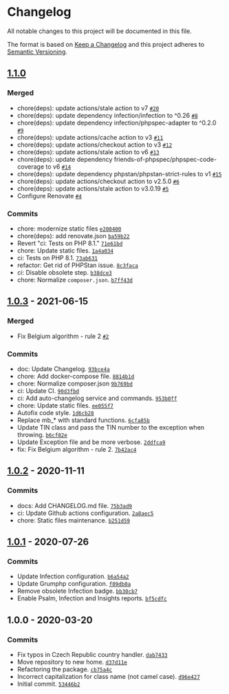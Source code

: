 # Changelog

All notable changes to this project will be documented in this file.

The format is based on [Keep a Changelog](https://keepachangelog.com/en/1.0.0/)
and this project adheres to [Semantic Versioning](https://semver.org/spec/v2.0.0.html).

## [1.1.0](https://github.com/loophp/tin/compare/1.0.3...1.1.0)

### Merged

- chore(deps): update actions/stale action to v7 [`#20`](https://github.com/loophp/tin/pull/20)
- chore(deps): update dependency infection/infection to ^0.26 [`#8`](https://github.com/loophp/tin/pull/8)
- chore(deps): update dependency infection/phpspec-adapter to ^0.2.0 [`#9`](https://github.com/loophp/tin/pull/9)
- chore(deps): update actions/cache action to v3 [`#11`](https://github.com/loophp/tin/pull/11)
- chore(deps): update actions/checkout action to v3 [`#12`](https://github.com/loophp/tin/pull/12)
- chore(deps): update actions/stale action to v6 [`#13`](https://github.com/loophp/tin/pull/13)
- chore(deps): update dependency friends-of-phpspec/phpspec-code-coverage to v6 [`#14`](https://github.com/loophp/tin/pull/14)
- chore(deps): update dependency phpstan/phpstan-strict-rules to v1 [`#15`](https://github.com/loophp/tin/pull/15)
- chore(deps): update actions/checkout action to v2.5.0 [`#6`](https://github.com/loophp/tin/pull/6)
- chore(deps): update actions/stale action to v3.0.19 [`#5`](https://github.com/loophp/tin/pull/5)
- Configure Renovate [`#4`](https://github.com/loophp/tin/pull/4)

### Commits

- chore: modernize static files [`e208400`](https://github.com/loophp/tin/commit/e2084006358bbc91a924a9f53ba6f36aed962b27)
- chore(deps): add renovate.json [`ba59b22`](https://github.com/loophp/tin/commit/ba59b22f20dbf5be8a282a1be5ada0df306a360b)
- Revert "ci: Tests on PHP 8.1." [`71e61bd`](https://github.com/loophp/tin/commit/71e61bdb22b53fdb7095d1162238e25a1fa5ddad)
- chore: Update static files. [`1a4a034`](https://github.com/loophp/tin/commit/1a4a034cf1fa479f10a62fb90a2c81c433d958ea)
- ci: Tests on PHP 8.1. [`73ab631`](https://github.com/loophp/tin/commit/73ab631ad26345b5db68418973a03d84176216ab)
- refactor: Get rid of PHPStan issue. [`8c3faca`](https://github.com/loophp/tin/commit/8c3faca1b31e33e56e38ba7ce9c5e915dd25655d)
- ci: Disable obsolete step. [`b38dce3`](https://github.com/loophp/tin/commit/b38dce33d42f5522b60894e760a78a7e7d2f99d6)
- chore: Normalize `composer.json`. [`b7ff43d`](https://github.com/loophp/tin/commit/b7ff43dd4e36b1459a58396d0c98a15e82c029b0)

## [1.0.3](https://github.com/loophp/tin/compare/1.0.2...1.0.3) - 2021-06-15

### Merged

- Fix Belgium algorithm - rule 2 [`#2`](https://github.com/loophp/tin/pull/2)

### Commits

- doc: Update Changelog. [`93bce4a`](https://github.com/loophp/tin/commit/93bce4a082b645302a63928b995c386781dd3869)
- chore: Add docker-compose file. [`8814b1d`](https://github.com/loophp/tin/commit/8814b1d842cc6314b733db5c8a8c77a58cdd5e2a)
- chore: Normalize composer.json [`9b769bd`](https://github.com/loophp/tin/commit/9b769bd05032f2d3ffae8d439fba36bc64f29b04)
- ci: Update CI. [`90d3fbd`](https://github.com/loophp/tin/commit/90d3fbd944ee402805e898e3286e18980c37f767)
- ci: Add auto-changelog service and commands. [`953b0ff`](https://github.com/loophp/tin/commit/953b0ffd27d08b862934c792477046b8f5ed99b1)
- chore: Update static files. [`ee055f7`](https://github.com/loophp/tin/commit/ee055f7c3c5a4eab4317f9144f162c367ef6d41d)
- Autofix code style. [`1d6cb28`](https://github.com/loophp/tin/commit/1d6cb282bd8006e7ec61b3a8bba4763907ed9d50)
- Replace mb_* with standard functions. [`6cfa85b`](https://github.com/loophp/tin/commit/6cfa85bd576a376612f7e9ee9080450e0bdedac9)
- Update TIN class and pass the TIN number to the exception when throwing. [`b6cf82e`](https://github.com/loophp/tin/commit/b6cf82e36ff11a7b467d89b2c5170548730017f8)
- Update Exception file and be more verbose. [`2ddfca9`](https://github.com/loophp/tin/commit/2ddfca9f99a91cdf83b655cedd585b4fed58c4ce)
- fix: Fix Belgium algorithm - rule 2. [`7b42ac4`](https://github.com/loophp/tin/commit/7b42ac46b9014678bde54d0d036797bdc0001ee9)

## [1.0.2](https://github.com/loophp/tin/compare/1.0.1...1.0.2) - 2020-11-11

### Commits

- docs: Add CHANGELOG.md file. [`75b3ad9`](https://github.com/loophp/tin/commit/75b3ad99c6bf1f0de75a7869153615129e59d703)
- ci: Update Github actions configuration. [`2a8aec5`](https://github.com/loophp/tin/commit/2a8aec5fbf69049c51bb75b2f4e372c13bf9aa25)
- chore: Static files maintenance. [`b251d59`](https://github.com/loophp/tin/commit/b251d593b35b23b7c5d1b0116e7993a73f04caf7)

## [1.0.1](https://github.com/loophp/tin/compare/1.0.0...1.0.1) - 2020-07-26

### Commits

- Update Infection configuration. [`b6a54a2`](https://github.com/loophp/tin/commit/b6a54a219774995668c9f7f7573b3c2cb4fc69bc)
- Update Grumphp configuration. [`f09db0a`](https://github.com/loophp/tin/commit/f09db0a8a45d19a17d15a87d7d5b607dced273ef)
- Remove obsolete Infection badge. [`bb30cb7`](https://github.com/loophp/tin/commit/bb30cb77f0e88c1bf9b360c39de651abfa2ba3ad)
- Enable Psalm, Infection and Insights reports. [`bf5cdfc`](https://github.com/loophp/tin/commit/bf5cdfc1cdd9ddf15a7ad3d59f9bc54fd460a88d)

## 1.0.0 - 2020-03-20

### Commits

- Fix typos in Czech Republic country handler. [`dab7433`](https://github.com/loophp/tin/commit/dab74337118c06a45098458341089482464e85ef)
- Move repository to new home. [`d37d11e`](https://github.com/loophp/tin/commit/d37d11e99568d83b8f11db1b285625c716b09a60)
- Refactoring the package. [`cb75a4c`](https://github.com/loophp/tin/commit/cb75a4c543560f694d29c7d1eb0c1fb3639f9485)
- Incorrect capitalization for class name (not camel case). [`d96e427`](https://github.com/loophp/tin/commit/d96e427cc7a33eb38545ca7b3a601419fb8aebf8)
- Initial commit. [`53446b2`](https://github.com/loophp/tin/commit/53446b23523592f033536da691ed8e77d2158b3b)
